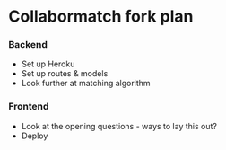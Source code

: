 # Collabormatch fork plan

### Backend
- Set up Heroku
- Set up routes & models
- Look further at matching algorithm

### Frontend
- Look at the opening questions - ways to lay this out?
- Deploy